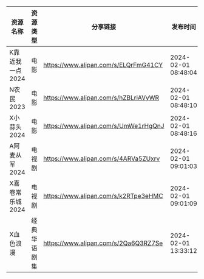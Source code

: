 | 资源名称       | 资源类型   | 分享链接                                 | 发布时间                |
| ---------- | ------ | ------------------------------------ | ------------------- |
| K靠近我一点2024 | 电影     | https://www.alipan.com/s/ELQrFmG41CY | 2024-02-01 08:48:04 |
| N农民2023    | 电影     | https://www.alipan.com/s/hZBLriAVyWR | 2024-02-01 08:48:10 |
| X小蒜头2024   | 电影     | https://www.alipan.com/s/UmWe1rHgQnJ | 2024-02-01 08:48:16 |
| A阿麦从军2024  | 电视剧    | https://www.alipan.com/s/4ARVa5ZUxrv | 2024-02-01 09:01:03 |
| X喜卷常乐城2024 | 电视剧    | https://www.alipan.com/s/k2RTpe3eHMC | 2024-02-01 09:01:09 |
| X血色浪漫      | 经典华语剧集 | https://www.alipan.com/s/2Qa6Q3RZ7Se | 2024-02-01 13:33:12 |
